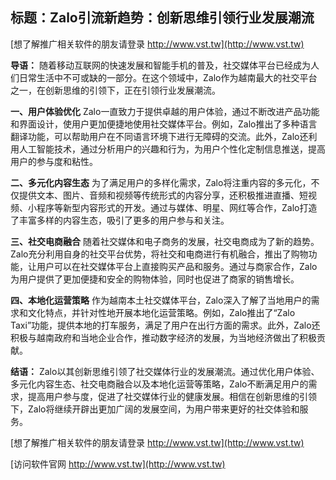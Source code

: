 ## **标题：Zalo引流新趋势：创新思维引领行业发展潮流**

[想了解推广相关软件的朋友请登录 http://www.vst.tw](http://www.vst.tw)

**导语：**
随着移动互联网的快速发展和智能手机的普及，社交媒体平台已经成为人们日常生活中不可或缺的一部分。在这个领域中，Zalo作为越南最大的社交平台之一，在创新思维的引领下，正在引领行业发展潮流。

**一、用户体验优化**
Zalo一直致力于提供卓越的用户体验，通过不断改进产品功能和界面设计，使用户更加便捷地使用社交媒体平台。例如，Zalo推出了多种语言翻译功能，可以帮助用户在不同语言环境下进行无障碍的交流。此外，Zalo还利用人工智能技术，通过分析用户的兴趣和行为，为用户个性化定制信息推送，提高用户的参与度和粘性。

**二、多元化内容生态**
为了满足用户的多样化需求，Zalo将注重内容的多元化，不仅提供文本、图片、音频和视频等传统形式的内容分享，还积极推进直播、短视频、小程序等新型内容形式的开发。通过与媒体、明星、网红等合作，Zalo打造了丰富多样的内容生态，吸引了更多的用户参与和关注。

**三、社交电商融合**
随着社交媒体和电子商务的发展，社交电商成为了新的趋势。Zalo充分利用自身的社交平台优势，将社交和电商进行有机融合，推出了购物功能，让用户可以在社交媒体平台上直接购买产品和服务。通过与商家合作，Zalo为用户提供了更加便捷和安全的购物体验，同时也促进了商家的销售增长。

**四、本地化运营策略**
作为越南本土社交媒体平台，Zalo深入了解了当地用户的需求和文化特点，并针对性地开展本地化运营策略。例如，Zalo推出了“Zalo Taxi”功能，提供本地的打车服务，满足了用户在出行方面的需求。此外，Zalo还积极与越南政府和当地企业合作，推动数字经济的发展，为当地经济做出了积极贡献。

**结语：**
Zalo以其创新思维引领了社交媒体行业的发展潮流。通过优化用户体验、多元化内容生态、社交电商融合以及本地化运营等策略，Zalo不断满足用户的需求，提高用户参与度，促进了社交媒体行业的健康发展。相信在创新思维的引领下，Zalo将继续开辟出更加广阔的发展空间，为用户带来更好的社交体验和服务。

[想了解推广相关软件的朋友请登录 http://www.vst.tw](http://www.vst.tw)


[访问软件官网 http://www.vst.tw](http://www.vst.tw)
